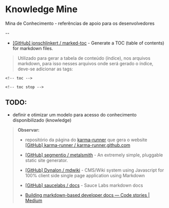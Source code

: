 # Knowledge Mine

Mina de Conhecimento - referências de apoio para os desenvolvedores

--

* [[GitHub] jonschlinkert / marked-toc](https://github.com/jonschlinkert/marked-toc) - Generate a TOC (table of contents) for markdown files.

> Utilizado para gerar a tabela de conteúdo (índice), nos arquivos markdown, para isso nesses arquivos onde será gerado o índice, deve-se adicionar as tags:

`<!-- toc -->`

`<!-- toc stop -->`


## TODO: 

- definir e otimizar um modelo para acesso do conhecimento disponibilizado (knowledge)

> **Observar:** 
>
> * repositório da página do [karma-runner](http://karma-runner.github.io/) que gera o website [[GitHub] karma-runner / karma-runner.github.com](https://github.com/karma-runner/karma-runner.github.com)
>
> * [[GitHub] segmentio / metalsmith](https://github.com/segmentio/metalsmith) - An extremely simple, pluggable static site generator.
>
> * [[GitHub] Dynalon / mdwiki](https://github.com/Dynalon/mdwiki/) - CMS/Wiki system using Javascript for 100% client side single page application using Markdown
>
> * [[GitHub] saucelabs / docs](https://github.com/saucelabs/docs) - Sauce Labs markdown docs
>
>  * [Building markdown-based developer docs — Code stories | Medium](https://medium.com/code-stories/building-markdown-based-developer-docs-87c0317c56f7)
